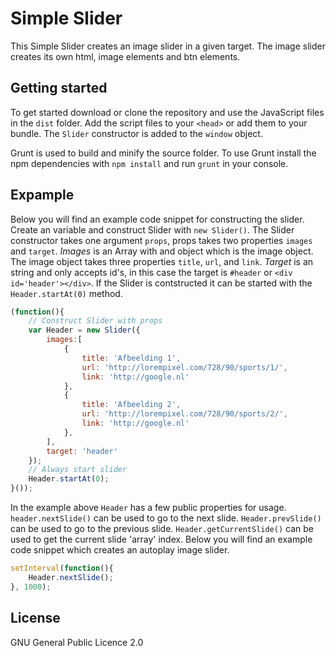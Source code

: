 # Simple Slider
This Simple Slider creates an image slider in a given target. The image slider creates its own html, image elements and btn elements.

## Getting started
To get started download or clone the repository and use the JavaScript files in the `dist` folder. Add the script files to your `<head>` or add them to your bundle. The `Slider` constructor is added to the `window` object.

Grunt is used to build and minify the source folder. To use Grunt install the npm dependencies with `npm install` and run `grunt` in your console.

## Expample
Below you will find an example code snippet for constructing the slider. Create an variable and construct Slider with `new Slider()`. The Slider constructor takes one argument `props`, props takes two properties `images` and `target`. *Images* is an Array with and object which is the image object. The image object takes three properties `title`, `url`, and `link`. *Target* is an string and only accepts id's, in this case the target is `#header` or `<div id='header'></div>`. If the Slider is contstructed it can be started with the `Header.startAt(0)` method.

```javascript
(function(){
	// Construct Slider with props 
	var Header = new Slider({
		images:[
			{   
				title: 'Afbeelding 1',
				url: 'http://lorempixel.com/728/90/sports/1/',
				link: 'http://google.nl'
			},
			{   
				title: 'Afbeelding 2',
				url: 'http://lorempixel.com/728/90/sports/2/',
				link: 'http://google.nl'
			},
		],
		target: 'header'
	});
	// Always start slider
	Header.startAt(0);
}());
```

In the example above `Header` has a few public properties for usage. `header.nextSlide()` can be used to go to the next slide. `Header.prevSlide()` can be used to go to the previous slide. `Header.getCurrentSlide()` can be used to get the current slide 'array' index. Below you will find an example code snippet which creates an autoplay image slider.

```javascript
setInterval(function(){ 
	Header.nextSlide(); 
}, 1000);
```

## License
GNU General Public Licence 2.0